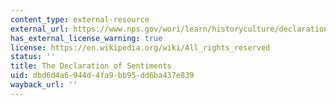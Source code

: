 ```yaml
---
content_type: external-resource
external_url: https://www.nps.gov/wori/learn/historyculture/declaration-of-sentiments.htm
has_external_license_warning: true
license: https://en.wikipedia.org/wiki/All_rights_reserved
status: ''
title: The Declaration of Sentiments
uid: dbd6d4a6-944d-4fa9-bb95-dd6ba437e839
wayback_url: ''
---
```

